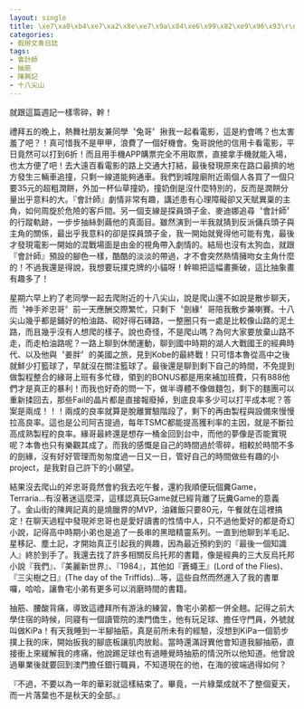 ```yaml
---
layout: single
title: \xe7\xa0\xb4\xe7\xa2\x8e\xe7\x9a\x84\xe6\x99\x82\xe9\x96\x93\r\n'date: 2016-10-20 24:02:03
categories:
- 假掰文青日誌
tags:
- 會計師
- 抽筋
- 陳興記
- 十八尖山
---
```


就跟這篇週記一樣零碎，幹！

禮拜五的晚上，熱舞社朋友兼同學〝兔哥〞揪我一起看電影，這是約會嗎？也太害羞了吧？！真可惜我不是甲甲，浪費了一個好機會。兔哥說他的信用卡看電影，平日竟然可以打到6折！而且用手機APP購票完全不用取票，直接拿手機就能入場，也太方便了吧！去大遠百看電影的路上交通大打結，最後發現原來在路口最擠的地方發生三輛車追撞，只剩一線道能夠通車。我們到城隍廟附近兩個人各買了一個只要35元的超粗潤餅，外加一杯仙草撞奶，撞奶倒是沒什麼特別的，反而是潤餅分量出乎意料的大。『會計師』劇情非常有趣，講述患有心理障礙卻又天賦異稟的主角，如何周旋於危險的客戶間。另一個支線是探員頭子金、麥迪娜追尋〝會計師〞的行蹤軌跡，一步步抽絲剝繭他的真面目。雖然演到一半我就猜到反派傭兵頭子與主角的關係，最出乎我意料的卻是探員頭子金，我一開始就覺得他可能有鬼，最後才發現電影一開始的混戰場面是由金的視角帶入劇情的。結局也沒有太狗血，就跟『會計師』預設的腳色一樣，酷酷的淡淡的帶過，才不會突然熱情擁吻女主角什麼的！不過我還是得說，我想要玩撲克牌的小貓呀！幹嘛把這幅畫撕破，這比抽象畫有趣多了！

星期六早上約了老同學一起去爬附近的十八尖山，說是爬山還不如說是散步聊天，而〝神手斧忠哥〞前一天應酬交際繁忙，只剩下〝劍緣〞哥陪我散步兼喇賽。十八尖山幾乎都是鋪好的柏油路、砌好得石磚路，一整圈只有一處是比較像山路的泥土路，而且幾乎沒有人想爬的樣子。說也奇怪，不是爬山嗎？為何大家要放棄山路不走，而走柏油路呢？一路上聊到休閒運動，聊到國中時期的湖人大戰國王的經典時代、以及他與〝姜胖〞的美國之旅，見到Kobe的最終戰！只可惜本魯從高中之後就鮮少打籃球了，早就沒在關注籃球了。最後還是聊到剩下自己的時間，不免提到做製程整合的緣哥上班有多忙碌，領到的BONUS都是用來補加班費，只有888他們才是真正的暴利！而我也好奇的問一下，做半導體不像做麵包，剩下的麵團可以重新揉回去，那些Fail的晶片都是直接報廢掉，到底良率多少可以打平成本呢？答案是兩成！！！兩成的良率就算是脫離實驗階段了，剩下的再由製程與設備來慢慢拉高良率。這也是公司阿吉提過，每年TSMC都能提高獲利率的主因，就是不斷拉高成熟製程的良率。緣哥最終還是想存一桶金回到台中，而他的夢像是否能實現呢？本魯也只有樂觀其成了。而我的感慨是自己的時間過於零碎，相較於時間不多的劍緣，沒有好好管理而匆匆度過一日又一日，管好自己的時間做些有趣的小project，是我對自己許下的小願望。

結果沒去爬山的斧忠哥竟然會約我去吃午餐，還約我順便玩個糞Game，Terraria...有沒著迷這麼深，這樣認真玩Game就已經背離了玩糞Game的意義了。金山街的陳興記真的是燒臘界的MVP，油雞飯只要80元，午餐就在這裡搞定！在聊天過程中發現斧忠哥也是愛好讀書的性情中人，只不過他愛好的都是奇幻小說，記得高中時期小弟也是追了一長串的黑暗精靈系列。一直到他聊到羊毛記、星移記、塵土記，才開始真正引起我的興趣，因為最近預約到的『最後一個知識人』終於到手了。我還去找了許多相關反烏托邦的書籍，像是經典的三大反烏托邦小說『我們』、『美麗新世界』、『1984』，其他如『蒼蠅王』(Lord of the Flies)、『三尖樹之日』(The day of the Triffids)...等，這些自然而然進入了我的書單囉，哈哈，讓魯宅小弟有更多可以消磨時間的書籍。

抽筋、腰酸背痛，導致這禮拜所有游泳的練習，魯宅小弟都一併全翹。記得之前大學住宿的時候，同寢有一個讀管院的澳門僑生，他有玩足球、擔任守門員，外號就叫做KiPa！有天我睡到一半腳抽筋，真是前所未有的經驗，沒想到KiPa一個箭步撲上我的床，開始扳我的腳底板讓肌肉放鬆。當時還滿訝異他會知道我腳抽筋，直接衝上來緩解我的疼痛，他說踢足球也有過睡覺時抽筋的情況所以他知道。他曾說過畢業後就要回到澳門擔任銀行職員，不知道現在的他，在海的彼端過得如何？

『不過，不要以為一年的華彩就這樣結束了。畢竟，一片綠葉成就不了整個夏天，而一片落葉也不是秋天的全部。』


